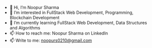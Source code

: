 - 👋 Hi, I’m Noopur Sharma
- 👀 I’m interested in FullStack Web Development, Programming, Blockchain Development
- 🌱 I’m currently learning FullStack Web Development, Data Structures and Algorithms
- 📫 How to reach me:
            Noopur Sharma on LinkedIn
- 📫 Write to me: noopurs0210@gmail.com

<!---
noopur0210/noopur0210 is a ✨ special ✨ repository because its `README.md` (this file) appears on your GitHub profile.
You can click the Preview link to take a look at your changes.
--->
